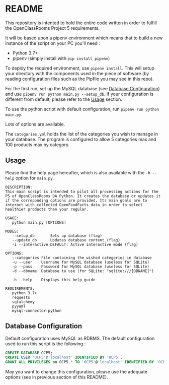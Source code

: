 # README

This repository is intented to hold the entire code written in order to fulfill the OpenClassRooms Project 5 requirements.

It will be based upon a pipenv environment which means that to build a new instance of the script on your PC you'll need :
- Python 3.7+
- pipenv (simply install with `pip install pipenv`)

To deploy the required environment, use `pipenv install`. This will setup your directory with the components used in the piece of software (by reading configuration files such as the Pipfile you may see in this repo).

For the first run, set up the MySQL database (see [Database Configuration](#database-configuration)) and use `pipenv run python main.py --setup_db`. If your configuration is different from default, please refer to the [Usage](#usage) section.

To use the python script with default configuration, run `pipenv run python main.py`.

Lots of options are available.

The `categories.yml` holds the list of the categories you wish to manage in your database. The program is configured to allow 5 categories max and 100 products max by category.

## Usage

Please find the help page hereafter, which is also available with the `-h --help` option for `main.py`.


    DESCRIPTION:
    This main script is intended to pilot all processing actions for the P5 of OpenClassRooms DA Python. It creates the database or updates it if the correponding options are provided. Its main goals are to interact with collected OpenFoodFacts data in order to select healthier products than your regular.

    USAGE:
       python main.py [OPTIONS]

    MODES:
       --setup_db       Sets up database (flag)
       --update_db      Updates database content (flag)
       -i --interactive DEFAULT: Active interactive mode (flag)

    OPTIONS:
       --categories File containing the wished categories in database
       -u --user    Username for MySQL database (useless for SQLite)
       -p --pass    Password for MySQL database (useless for SQLite)
       -d --dbname  Database to use (for SQLite: "sqlite:///[DBNAME]")

       -h --help    Displays this help guide

    REQUIREMENTS:
       python 3.7+
       requests
       sqlalchemy
       pyyaml
       mysql-connector-python


## Database Configuration

Default configuration uses MySQL as RDBMS. The default configuration used to run this script is the following :

```sql
CREATE DATABASE OCP5;
CREATE USER 'OCP5'@'localhost' IDENTIFIED BY 'OCP5';
GRANT ALL PRIVILEGES on OCP5.* TO 'OCP5'@'localhost' IDENTIFIED BY 'OCP5';
```

May you want to change this configuration, please use the adequate options (see in previous section of this README).

